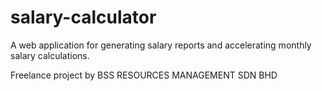 # salary-calculator

A web application for generating salary reports and accelerating monthly salary calculations.

Freelance project by BSS RESOURCES MANAGEMENT SDN BHD
